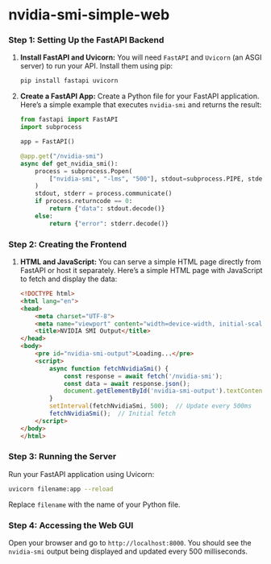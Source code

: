 # nvidia-smi-simple-web

### Step 1: Setting Up the FastAPI Backend

1. **Install FastAPI and Uvicorn:**
   You will need `FastAPI` and `Uvicorn` (an ASGI server) to run your API. Install them using pip:

   ```bash
   pip install fastapi uvicorn
   ```

2. **Create a FastAPI App:**
   Create a Python file for your FastAPI application. Here’s a simple example that executes `nvidia-smi` and returns the result:

   ```python
   from fastapi import FastAPI
   import subprocess

   app = FastAPI()

   @app.get("/nvidia-smi")
   async def get_nvidia_smi():
       process = subprocess.Popen(
           ["nvidia-smi", "-lms", "500"], stdout=subprocess.PIPE, stderr=subprocess.PIPE
       )
       stdout, stderr = process.communicate()
       if process.returncode == 0:
           return {"data": stdout.decode()}
       else:
           return {"error": stderr.decode()}
   ```

### Step 2: Creating the Frontend

1. **HTML and JavaScript:**
   You can serve a simple HTML page directly from FastAPI or host it separately. Here’s a simple HTML page with JavaScript to fetch and display the data:

   ```html
   <!DOCTYPE html>
   <html lang="en">
   <head>
       <meta charset="UTF-8">
       <meta name="viewport" content="width=device-width, initial-scale=1.0">
       <title>NVIDIA SMI Output</title>
   </head>
   <body>
       <pre id="nvidia-smi-output">Loading...</pre>
       <script>
           async function fetchNvidiaSmi() {
               const response = await fetch('/nvidia-smi');
               const data = await response.json();
               document.getElementById('nvidia-smi-output').textContent = data.data || data.error;
           }
           setInterval(fetchNvidiaSmi, 500);  // Update every 500ms
           fetchNvidiaSmi();  // Initial fetch
       </script>
   </body>
   </html>
   ```

### Step 3: Running the Server

Run your FastAPI application using Uvicorn:

```bash
uvicorn filename:app --reload
```

Replace `filename` with the name of your Python file.

### Step 4: Accessing the Web GUI

Open your browser and go to `http://localhost:8000`. You should see the `nvidia-smi` output being displayed and updated every 500 milliseconds.

